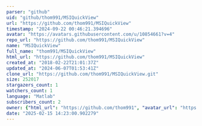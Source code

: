 ```yaml
---
parser: "github"
uid: "github/thom991/MSIQuickView"
url: "https://github.com/thom991/MSIQuickView"
timestamp: "2024-09-22 00:46:21.394696"
avatar: "https://avatars.githubusercontent.com/u/10854661?v=4"
repo_url: "https://github.com/thom991/MSIQuickView"
name: "MSIQuickView"
full_name: "thom991/MSIQuickView"
html_url: "https://github.com/thom991/MSIQuickView"
created_at: "2018-02-22T21:01:37Z"
updated_at: "2024-06-07T01:53:41Z"
clone_url: "https://github.com/thom991/MSIQuickView.git"
size: 252017
stargazers_count: 1
watchers_count: 1
language: "Matlab"
subscribers_count: 2
owner: {"html_url": "https://github.com/thom991", "avatar_url": "https://avatars.githubusercontent.com/u/10854661?v=4", "login": "thom991", "type": "User"}
date: "2025-02-15 14:23:00.902279"
---
```


